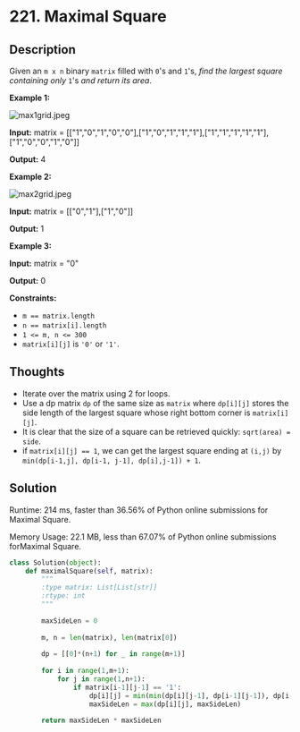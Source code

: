 # 221. Maximal Square

## Description

Given an `m x n` binary `matrix` filled with `0`'s and `1`'s, *find the largest square containing only* `1`'s *and return its area*.

**Example 1:**

![max1grid.jpeg](https://assets.leetcode.com/uploads/2020/11/26/max1grid.jpg)

**Input:** matrix = [["1","0","1","0","0"],["1","0","1","1","1"],["1","1","1","1","1"],["1","0","0","1","0"]]

**Output:** 4

**Example 2:**

![max2grid.jpeg](https://assets.leetcode.com/uploads/2020/11/26/max2grid.jpg)

**Input:** matrix = [["0","1"],["1","0"]]

**Output:** 1

**Example 3:**

**Input:** matrix = "0"

**Output:** 0

**Constraints:**

- `m == matrix.length`
- `n == matrix[i].length`
- `1 <= m, n <= 300`
- `matrix[i][j]` is `'0'` or `'1'`.

## Thoughts

- Iterate over the matrix using 2 for loops.
- Use a dp matrix `dp` of the same size as `matrix` where `dp[i][j]` stores the side length of the largest square whose right bottom corner is `matrix[i][j]`.
- It is clear that the size of a square can be retrieved quickly: `sqrt(area) = side`.
- if `matrix[i][j] == 1`, we can get the largest square ending at `(i,j)` by `min(dp[i-1,j], dp[i-1, j-1], dp[i],j-1]) + 1`.

## Solution

Runtime: 214 ms, faster than 36.56% of Python online submissions for Maximal Square.

Memory Usage: 22.1 MB, less than 67.07% of Python online submissions forMaximal Square.

```python
class Solution(object):
    def maximalSquare(self, matrix):
        """
        :type matrix: List[List[str]]
        :rtype: int
        """
        
        maxSideLen = 0
        
        m, n = len(matrix), len(matrix[0])
        
        dp = [[0]*(n+1) for _ in range(m+1)]
        
        for i in range(1,m+1):
            for j in range(1,n+1):
                if matrix[i-1][j-1] == '1':
                    dp[i][j] = min(min(dp[i][j-1], dp[i-1][j-1]), dp[i-1][j]) + 1
                    maxSideLen = max(dp[i][j], maxSideLen)
                    
        return maxSideLen * maxSideLen
```

